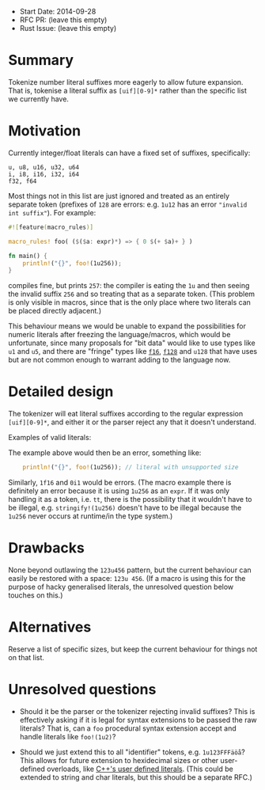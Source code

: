 - Start Date: 2014-09-28
- RFC PR: (leave this empty)
- Rust Issue: (leave this empty)

# Summary

Tokenize number literal suffixes more eagerly to allow future
expansion. That is, tokenise a literal suffix as `[uif][0-9]*` rather
than the specific list we currently have.

# Motivation

Currently integer/float literals can have a fixed set of suffixes,
specifically:

```text
u, u8, u16, u32, u64
i, i8, i16, i32, i64
f32, f64
```

Most things not in this list are just ignored and treated as an
entirely separate token (prefixes of `128` are errors: e.g. `1u12` has
an error `"invalid int suffix"`). For example:

```rust
#![feature(macro_rules)]

macro_rules! foo( ($($a: expr)*) => { 0 $(+ $a)+ } )

fn main() {
    println!("{}", foo!(1u256));
}
```

compiles fine, but prints `257`: the compiler is eating the `1u` and
then seeing the invalid suffix `256` and so treating that as a
separate token. (This problem is only visible in macros, since that is
the only place where two literals can be placed directly adjacent.)

This behaviour means we would be unable to expand the possibilities
for numeric literals after freezing the language/macros, which would
be unfortunate, since many proposals for "bit data" would like to use
types like `u1` and `u5`, and there are "fringe" types like
[`f16`][f16], [`f128`][f128] and `u128` that have uses but are not
common enough to warrant adding to the language now.

[f16]: http://en.wikipedia.org/wiki/Half-precision_floating-point_format
[f128]: https://en.wikipedia.org/wiki/Quadruple-precision_floating-point_format

# Detailed design

The tokenizer will eat literal suffixes according to the regular
expression `[uif][0-9]*`, and either it or the parser reject any that
it doesn't understand.

Examples of valid literals:



The example above would then be an error, something like:

```rust
    println!("{}", foo!(1u256)); // literal with unsupported size
```

Similarly, `1f16` and `0i1` would be errors. (The macro example there
is definitely an error because it is using `1u256` as an `expr`. If it
was only handling it as a token, i.e. `tt`, there is the possibility
that it wouldn't have to be illegal, e.g. `stringify!(1u256)` doesn't
have to be illegal because the `1u256` never occurs at runtime/in the
type system.)

# Drawbacks

None beyond outlawing the `123u456` pattern, but the current behaviour
can easily be restored with a space: `123u 456`. (If a macro is using
this for the purpose of hacky generalised literals, the unresolved
question below touches on this.)

# Alternatives

Reserve a list of specific sizes, but keep the current behaviour for
things not on that list.

# Unresolved questions

- Should it be the parser or the tokenizer rejecting invalid suffixes?
  This is effectively asking if it is legal for syntax extensions to
  be passed the raw literals? That is, can a `foo` procedural syntax
  extension accept and handle literals like `foo!(1u2)`?

- Should we just extend this to all "identifier" tokens,
  e.g. `1u123FFFäöå`? This allows for future extension to hexidecimal
  sizes or other user-defined overloads, like
  [C++'s user defined literals][cpp]. (This could be extended to
  string and char literals, but this should be a separate RFC.)


[cpp]: http://en.cppreference.com/w/cpp/language/user_literal
